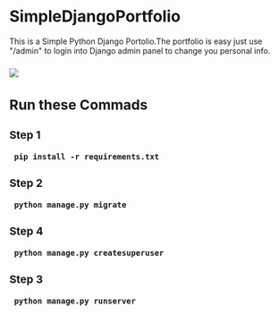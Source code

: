 # SimpleDjangoPortfolio

This is a Simple Python Django Portolio.The portfolio is easy  just use "/admin"  to login into Django admin panel to change you personal info.

<h3> 
     
     
<div> <img src="rive.google.com/file/d/1DVhVekrtgou7y_zvb2w7NrfXfQhdh5WO/view"  />


## Run these Commads
### Step 1
     pip install -r requirements.txt
### Step 2
     python manage.py migrate
     
### Step 4
     python manage.py createsuperuser
        
### Step 3
     python manage.py runserver

  













